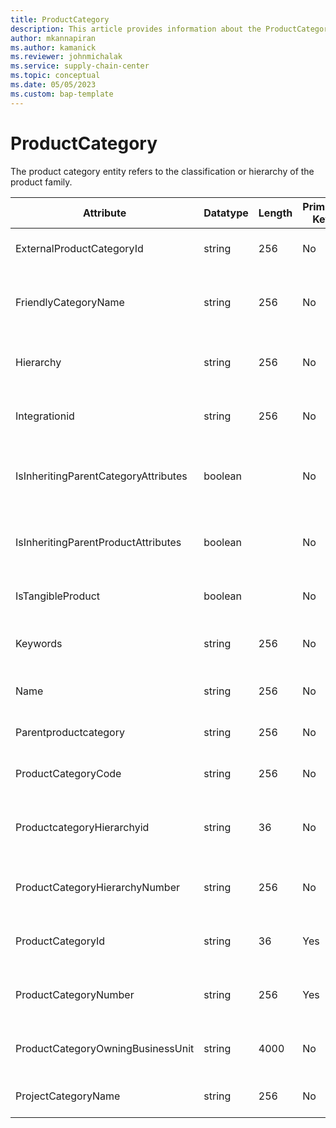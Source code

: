 ```yaml
---
title: ProductCategory
description: This article provides information about the ProductCategory entity.
author: mkannapiran
ms.author: kamanick
ms.reviewer: johnmichalak
ms.service: supply-chain-center
ms.topic: conceptual
ms.date: 05/05/2023
ms.custom: bap-template
---
```


# **ProductCategory**

The product category entity refers to the classification or hierarchy of the product family.


|	Attribute	|	Datatype	|	Length	|	Primary Key	|	Description	|
|---------------|--------|------|----------|-----------|
|	ExternalProductCategoryId	|	string	|	256	|	No	|	External product category Id	|
|	FriendlyCategoryName	|	string	|	256	|	No	|	Friendly category name of the product category	|
|	Hierarchy	|	string	|	256	|	No	|	Hierarchy of the product category	|
|	Integrationid	|	string	|	256	|	No	|	Integration Id of the product category	|
|	IsInheritingParentCategoryAttributes	|	boolean	|		|	No	|	Is it inheriting parent category attribute	|
|	IsInheritingParentProductAttributes	|	boolean	|		|	No	|	Is it inheriting parent product attribute	|
|	IsTangibleProduct	|	boolean	|		|	No	|	Is this a tangible product	|
|	Keywords	|	string	|	256	|	No	|	Keywords of the product category	|
|	Name	|	string	|	256	|	No	|	Name of the product category	|
|	Parentproductcategory	|	string	|	256	|	No	|	Parent product category	|
|	ProductCategoryCode	|	string	|	256	|	No	|	Product category code	|
|	ProductcategoryHierarchyid	|	string	|	36	|	No	|	The unique Id of the product category hierarchy	|
|	ProductCategoryHierarchyNumber	|	string	|	256	|	No	|	Product category hierarchy number	|
|	ProductCategoryId	|	string	|	36	|	Yes	|	The unique Id of the product category	|
|	ProductCategoryNumber	|	string	|	256	|	Yes	|	The unique number of the product category	|
|	ProductCategoryOwningBusinessUnit	|	string	|	4000	|	No	|	Business unit owning the product category	|
|	ProjectCategoryName	|	string	|	256	|	No	|	Name of the product category	|
